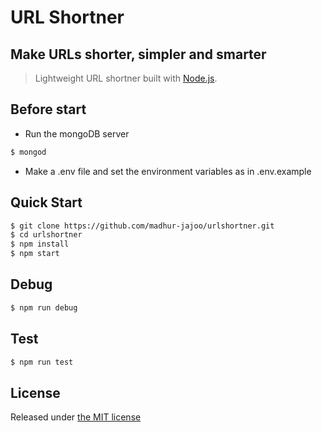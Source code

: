 # URL Shortner

## Make URLs shorter, simpler and smarter

> Lightweight URL shortner built with [Node.js](http://nodejs.org).

## Before start

- Run the mongoDB server

```bash
$ mongod
```

- Make a .env file and set the environment variables as in .env.example

## Quick Start

```bash
$ git clone https://github.com/madhur-jajoo/urlshortner.git
$ cd urlshortner
$ npm install
$ npm start
```

## Debug

```bash
$ npm run debug
```

## Test

```bash
$ npm run test
```

## License

Released under [the MIT license](LICENSE)
